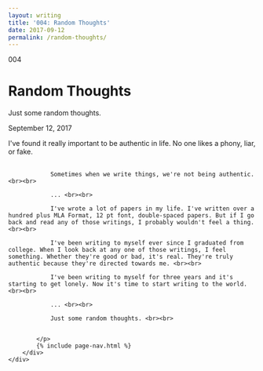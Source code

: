 ```yaml
---
layout: writing
title: '004: Random Thoughts'
date: 2017-09-12
permalink: /random-thoughts/
---
```


<div id="random-thoughts">
	<div class="container writing">
		<div class="left">
			<span>004</span>
			<h1>Random Thoughts</h1>
			<p>Just some random thoughts.&lrm;</p>
			<p class="date">September 12, 2017</p>
		</div>
		<div class="right">
			<p>
				I've found it really important to be authentic in life. No one likes a phony, liar, or fake.<br><br>

				Sometimes when we write things, we're not being authentic.<br><br>

				... <br><br>

				I've wrote a lot of papers in my life. I've written over a hundred plus MLA Format, 12 pt font, double-spaced papers. But if I go back and read any of those writings, I probably wouldn't feel a thing.<br><br>

				I've been writing to myself ever since I graduated from college. When I look back at any one of those writings, I feel something. Whether they're good or bad, it's real. They're truly authentic because they're directed towards me. <br><br>

				I've been writing to myself for three years and it's starting to get lonely. Now it's time to start writing to the world. <br><br>

				... <br><br>

				Just some random thoughts. <br><br>


			</p>
			{% include page-nav.html %}
		</div>
	</div>
</div>